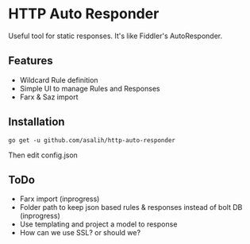 # HTTP Auto Responder

Useful tool for static responses. It's like Fiddler's AutoResponder.

## Features

-   Wildcard Rule definition
-   Simple UI to manage Rules and Responses
-   Farx & Saz import

## Installation

```
go get -u github.com/asalih/http-auto-responder
```
Then edit config.json

## ToDo

-   Farx import (inprogress)
-   Folder path to keep json based rules & responses instead of bolt DB (inprogress)
-   Use templating and project a model to response
-   How can we use SSL? or should we?